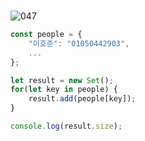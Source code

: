 <br>

![047](https://user-images.githubusercontent.com/75867748/107433021-1f422280-6b6c-11eb-9412-691d2b437207.png)

```js
const people = {
    "이호준": "01050442903",
    ...
};

let result = new Set();
for(let key in people) {
    result.add(people[key]);
}

console.log(result.size);
```
